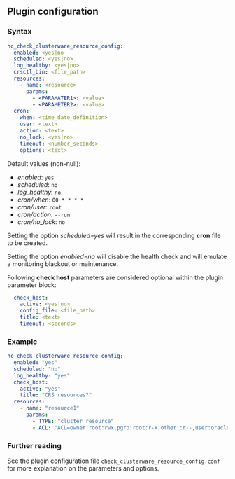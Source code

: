 ## Plugin configuration

### Syntax

```yaml
hc_check_clusterware_resource_config:
  enabled: <yes|no
  scheduled: <yes|no>
  log_healthy: <yes|no>
  crsctl_bin: <file_path>
  resources:
    - name: <resource>
      params:
        - <PARAMATER1>: <value>
        - <PARAMETER2>: <value>
  cron:
    when: <time_date_definition>
    user: <text>
    action: <text>
    no_lock: <yes|no>
    timeout: <number_seconds>
    options: <text>        
```

Default values (non-null):
* *enabled*: `yes`
* *scheduled*: `no`
* *log_healthy*: `no`
* *cron/when*: `00 * * * *`
* *cron/user*: `root`
* *cron/action*: `--run`
* *cron/no_lock*: `no`

Setting the option *scheduled=yes* will result in the corresponding **cron** file to be created.

Setting the option *enabled=no* will disable the health check and will emulate a monitoring blackout or maintenance.

Following **check host** parameters are considered optional within the plugin parameter block:

```yaml
  check_host:
    active: <yes|no>
    config_file: <file_path>
    title: <text>
    timeout: <seconds>
```

### Example

```yaml
hc_check_clusterware_resource_config:
  enabled: "yes"
  scheduled: "no"
  log_healthy: "yes"
  check_host:
    active: "yes"
    title: "CRS resources?"
  resources:
    - name: "resource1"
      params:
        - TYPE: "cluster_resource"
        - ACL: "ACL=owner:root:rwx,pgrp:root:r-x,other::r--,user:oracle:r-x"
```

### Further reading

See the plugin configuration file `check_clusterware_resource_config.conf` for more explanation on the parameters and options.
